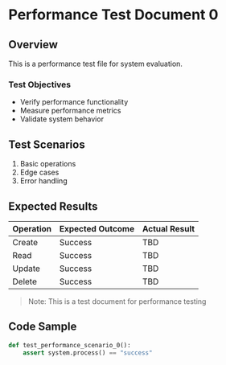 # Performance Test Document 0

## Overview
This is a performance test file for system evaluation.

### Test Objectives
- Verify performance functionality
- Measure performance metrics
- Validate system behavior

## Test Scenarios
1. Basic operations
2. Edge cases
3. Error handling

## Expected Results
| Operation | Expected Outcome | Actual Result |
|-----------|-----------------|---------------|
| Create    | Success         | TBD           |
| Read      | Success         | TBD           |
| Update    | Success         | TBD           |
| Delete    | Success         | TBD           |

> Note: This is a test document for performance testing

## Code Sample
```python
def test_performance_scenario_0():
    assert system.process() == "success"
```
